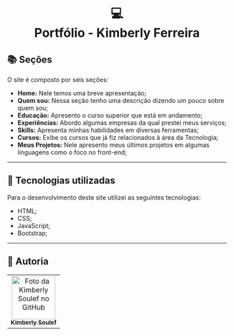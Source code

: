<h1 align="center">
  💻<br>Portfólio - Kimberly Ferreira
</h1>

## 📚 Seções

O site é composto por seis seções:

- **Home:** Nele temos uma breve apresentação;
- **Quem sou:** Nessa seção tenho uma descrição dizendo um pouco sobre quem sou;
- **Educação:** Apresento o curso superior que está em andamento;
- **Experiências:** Abordo algumas empresas da qual prestei meus serviços;
- **Skills:** Apresenta minhas habilidades em diversas ferramentas;
- **Cursos:** Exibe os cursos que já fiz relacionados à área da Tecnologia;
- **Meus Projetos:** Nele apresento meus últimos projetos em algumas linguagens como o foco no front-end;

---

## 💼 Tecnologias utilizadas

Para o desenvolvimento deste site utilizei as seguintes tecnologias:

- HTML;
- CSS;
- JavaScript;
- Bootstrap;

---
<h2>🦄 Autoria</h2>

<table>
  <tr>
    <td align="center">
      <a href="https://github.com/kimberlysoulef">
        <img src="https://avatars3.githubusercontent.com/u/155497853" width="100px;" alt="Foto da Kimberly Soulef no GitHub"/><br>
        <sub>
          <b>Kimberly Soulef</b>
        </sub>
      </a>
    </td>
  </tr>
</table>
